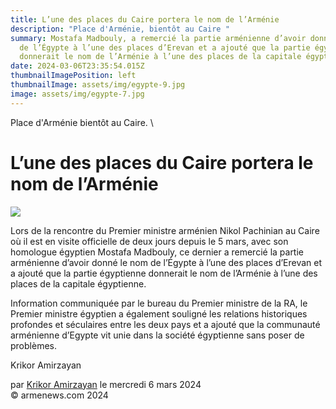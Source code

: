 ```yaml
---
title: L’une des places du Caire portera le nom de l’Arménie
description: "Place d'Arménie, bientôt au Caire "
summary: Mostafa Madbouly, a remercié la partie arménienne d’avoir donné le nom
  de l’Égypte à l’une des places d’Erevan et a ajouté que la partie égyptienne
  donnerait le nom de l’Arménie à l’une des places de la capitale égyptienne.
date: 2024-03-06T23:35:54.015Z
thumbnailImagePosition: left
thumbnailImage: assets/img/egypte-9.jpg
image: assets/img/egypte-7.jpg
---
```

Place d'Arménie bientôt au Caire. \
<!--StartFragment-->

# L’une des places du Caire portera le nom de l’Arménie



![](https://www.armenews.com/IMG/arton113437.jpg)

Lors de la rencontre du Premier ministre arménien Nikol Pachinian au Caire où il est en visite officielle de deux jours depuis le 5 mars, avec son homologue égyptien Mostafa Madbouly, ce dernier a remercié la partie arménienne d’avoir donné le nom de l’Égypte à l’une des places d’Erevan et a ajouté que la partie égyptienne donnerait le nom de l’Arménie à l’une des places de la capitale égyptienne.

Information communiquée par le bureau du Premier ministre de la RA, le Premier ministre égyptien a également souligné les relations historiques profondes et séculaires entre les deux pays et a ajouté que la communauté arménienne d’Egypte vit unie dans la société égyptienne sans poser de problèmes.

Krikor Amirzayan

par [Krikor Amirzayan](https://www.armenews.com/spip.php?page=auteur&id_auteur=33) le mercredi 6 mars 2024\
© armenews.com 2024

<!--EndFragment-->